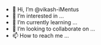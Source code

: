 - 👋 Hi, I’m @vikash-iMentus
- 👀 I’m interested in ...
- 🌱 I’m currently learning ...
- 💞️ I’m looking to collaborate on ...
- 📫 How to reach me ...

<!---
vikash-iMentus/vikash-iMentus is a ✨ special ✨ repository because its `README.md` (this file) appears on your GitHub profile.
You can click the Preview link to take a look at your changes.
--->
